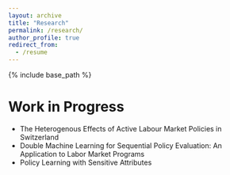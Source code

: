 ```yaml
---
layout: archive
title: "Research"
permalink: /research/
author_profile: true
redirect_from:
  - /resume
---
```


{% include base_path %}

Work in Progress
======
* The Heterogenous Effects of Active Labour Market Policies in Switzerland
* Double Machine Learning for Sequential Policy Evaluation: An Application to Labor Market Programs
* Policy Learning with Sensitive Attributes




